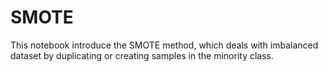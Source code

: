 # SMOTE
This notebook introduce the SMOTE method, which deals with imbalanced dataset by duplicating or creating samples in the minority class. 
